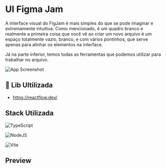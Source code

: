 
# UI Figma Jam

A interface visual do FigJam é mais simples do que se pode imaginar e extremamente intuitiva. Como mencionado, é um quadro branco e realmente a primeira coisa que você vê ao criar um novo arquivo é um espaço totalmente vazio, branco, e com vários pontinhos, que serve apenas para alinhar os elementos na interface.

Já na parte inferior, temos todas as ferramentas que podemos utilizar para trabalhar no arquivo.


![App Screenshot](https://help.figma.com/hc/article_attachments/4764432432919/GIF_4_GRAB_2x.gif)



## 🔗  Lib Ultilizada
-  https://reactflow.dev/

## Stack Utilizada
  ![TypeScript](https://img.shields.io/badge/typescript-%23007ACC.svg?style=for-the-badge&logo=typescript&logoColor=white)

![NodeJS](https://img.shields.io/badge/node.js-6DA55F?style=for-the-badge&logo=node.js&logoColor=white)

![Vite](https://img.shields.io/badge/vite-%23646CFF.svg?style=for-the-badge&logo=vite&logoColor=white)
## Preview



